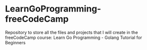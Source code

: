 # LearnGoProgramming-freeCodeCamp
Repository to store all the files and projects that I will create in the freeCodeCamp course: Learn Go Programming - Golang Tutorial for Beginners
